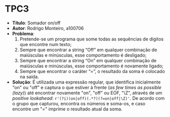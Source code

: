 # TPC3

- **Título**: Somador on/off
- **Autor**: Rodrigo Monteiro, a100706
- **Problema**:
    1. Pretende-se um programa que some todas as sequências de dígitos que encontre num texto;
    2. Sempre que encontrar a string “Off” em qualquer combinação de maiúsculas e minúsculas, esse comportamento é desligado;
    3. Sempre que encontrar a string “On” em qualquer combinação de maiúsculas e minúsculas, esse comportamento é novamente ligado;
    4. Sempre que encontrar o caráter “=”, o resultado da soma é colocado na saída.
- **Solução**:
    É utilizada uma expressão regular, que identifica inicialmente "on" ou "off" e captura o que estiver à frente (*as few times as possible (lazy)*) até encontrar novamente "on", "off" ou EOF, "\Z", através de um *positive lookahead*: `r'(?i)(on|off)(.*?)(?=on|off|\Z)'`. De acordo com o grupo que capturou, encontra os números e soma-os, e caso encontre um "=" imprime o resultado atual da soma.